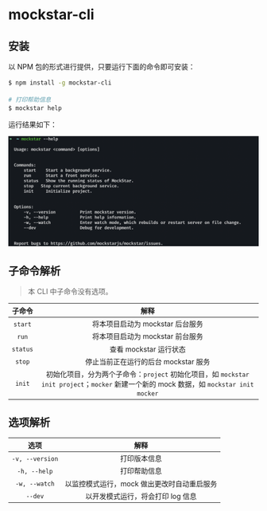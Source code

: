 # mockstar-cli

## 安装

以 NPM 包的形式进行提供，只要运行下面的命令即可安装：

```bash
$ npm install -g mockstar-cli

# 打印帮助信息
$ mockstar help
```

运行结果如下：

<img src="./mockstar-cli.assets/image-20200707091645569.png" alt="image-20200707091645569" style="zoom:50%;" />

## 子命令解析

> 本 CLI 中子命令没有选项。

|  子命令  |                             解释                             |
| :------: | :----------------------------------------------------------: |
| `start`  |               将本项目启动为 mockstar 后台服务               |
|  `run`   |               将本项目启动为 mockstar 前台服务               |
| `status` |                    查看 mockstar 运行状态                    |
|  `stop`  |             停止当前正在运行的后台 mockstar 服务             |
|  `init`  | 初始化项目，分为两个子命令：`project` 初始化项目，如 `mockstar init project`；`mocker` 新建一个新的 mock 数据，如 `mockstar init mocker` |

## 选项解析

|      选项       |                    解释                     |
| :-------------: | :-----------------------------------------: |
| `-v, --version` |                打印版本信息                 |
|  `-h, --help`   |                打印帮助信息                 |
|  `-w, --watch`  | 以监控模式运行，mock 做出更改时自动重启服务 |
|     `--dev`     |      以开发模式运行，将会打印 log 信息      |

